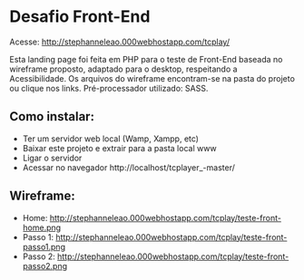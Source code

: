 # Desafio Front-End

Acesse: http://stephanneleao.000webhostapp.com/tcplay/

Esta landing page foi feita em PHP para o teste de Front-End baseada no wireframe proposto, adaptado para o desktop,  respeitando a Acessibilidade. Os arquivos do wireframe encontram-se na pasta do projeto ou clique nos links. Pré-processador utilizado: SASS.

## Como instalar:

* Ter um servidor web local (Wamp, Xampp, etc)
* Baixar este projeto e extrair para a pasta local www
* Ligar o servidor
* Acessar no navegador http://localhost/tcplayer_-master/

## Wireframe:

* Home: http://stephanneleao.000webhostapp.com/tcplay/teste-front-home.png
* Passo 1: http://stephanneleao.000webhostapp.com/tcplay/teste-front-passo1.png
* Passo 2: http://stephanneleao.000webhostapp.com/tcplay/teste-front-passo2.png